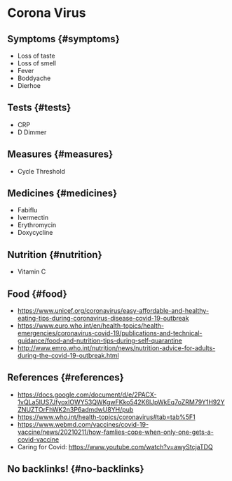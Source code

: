 # Corona Virus


## Symptoms {#symptoms}

-   Loss of taste
-   Loss of smell
-   Fever
-   Boddyache
-   Dierhoe


## Tests {#tests}

-   CRP
-   D Dimmer


## Measures {#measures}

-   Cycle Threshold


## Medicines {#medicines}

-   Fabiflu
-   Ivermectin
-   Erythromycin
-   Doxycycline


## Nutrition {#nutrition}

-   Vitamin C


## Food {#food}

-   <https://www.unicef.org/coronavirus/easy-affordable-and-healthy-eating-tips-during-coronavirus-disease-covid-19-outbreak>
-   <https://www.euro.who.int/en/health-topics/health-emergencies/coronavirus-covid-19/publications-and-technical-guidance/food-and-nutrition-tips-during-self-quarantine>
-   <http://www.emro.who.int/nutrition/news/nutrition-advice-for-adults-during-the-covid-19-outbreak.html>


## References {#references}

-   <https://docs.google.com/document/d/e/2PACX-1vQLa5IUS7JfyoxIOWY53QWKgwFKko542K6lJpWkEq7oZRM79Y1H92YZNUZTOrFhWK2n3P6admdwU8YH/pub>
-   <https://www.who.int/health-topics/coronavirus#tab=tab%5F1>
-   <https://www.webmd.com/vaccines/covid-19-vaccine/news/20210211/how-famlies-cope-when-only-one-gets-a-covid-vaccine>
-   Caring for Covid: <https://www.youtube.com/watch?v=awyStcjaTDQ>


## No backlinks! {#no-backlinks}
